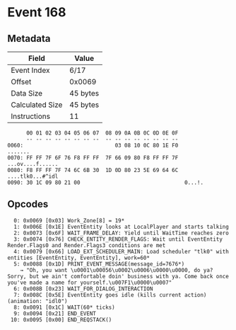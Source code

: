 # Event 168

## Metadata

| Field           | Value    |
|-----------------|----------|
| Event Index     | 6/17     |
| Offset          | 0x0069   |
| Data Size       | 45 bytes |
| Calculated Size | 45 bytes |
| Instructions    | 11       |

```
      00 01 02 03 04 05 06 07  08 09 0A 0B 0C 0D 0E 0F
      -- -- -- -- -- -- -- --  -- -- -- -- -- -- -- --
0060:                             03 08 10 0C 80 1E F0           .......
0070: FF FF 7F 6F 76 F8 FF FF  7F 66 09 80 F8 FF FF 7F  ...ov....f......
0080: F8 FF FF 7F 74 6C 6B 30  1D 0D 80 23 5E 69 64 6C  ....tlk0...#^idl
0090: 30 1C 09 80 21 00                                 0...!.          
```

## Opcodes

```
  0: 0x0069 [0x03] Work_Zone[8] = 19*
  1: 0x006E [0x1E] EventEntity looks at LocalPlayer and starts talking
  2: 0x0073 [0x6F] WAIT_FRAME_DELAY: Yield until WaitTime reaches zero
  3: 0x0074 [0x76] CHECK_ENTITY_RENDER_FLAGS: Wait until EventEntity Render.Flags0 and Render.Flags3 conditions are met
  4: 0x0079 [0x66] LOAD_EXT_SCHEDULER_MAIN: Load scheduler "tlk0" with entities [EventEntity, EventEntity], work=60*
  5: 0x0088 [0x1D] PRINT_EVENT_MESSAGE(message_id=7676*)
    → "Oh, you want \u0001\u00056\u0002\u0006\u0000\u0000, do ya? Sorry, but we ain't comfortable doin' business with ya. Come back once you've made a name for yourself.\u007F1\u0000\u0007"
  6: 0x008B [0x23] WAIT_FOR_DIALOG_INTERACTION
  7: 0x008C [0x5E] EventEntity goes idle (kills current action) (animation: "idl0")
  8: 0x0091 [0x1C] WAIT(60* ticks)
  9: 0x0094 [0x21] END_EVENT
 10: 0x0095 [0x00] END_REQSTACK()
```
